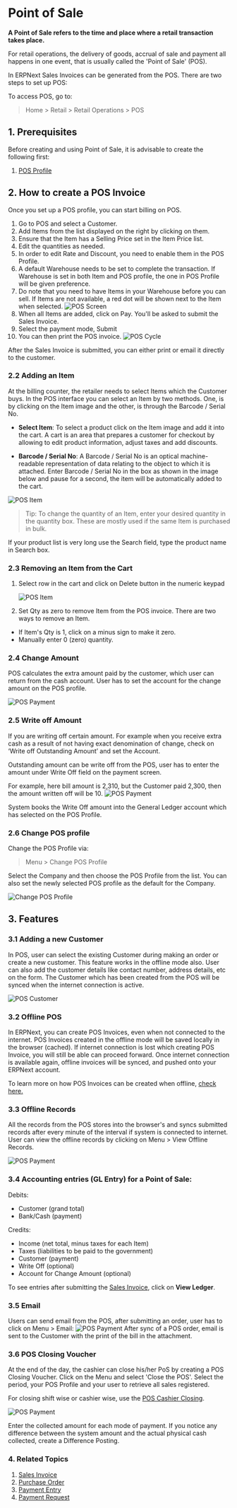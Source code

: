 <!-- add-breadcrumbs -->
# Point of Sale

**A Point of Sale refers to the time and place where a retail transaction takes place.**

For retail operations, the delivery of goods, accrual of sale and payment all happens in one event, that is usually called the 'Point of Sale' (POS).

In ERPNext Sales Invoices can be generated from the POS. There are two steps to set up POS:

To access POS, go to:
> Home > Retail > Retail Operations > POS

## 1. Prerequisites
Before creating and using Point of Sale, it is advisable to create the following first:

1. [POS Profile](/docs/v13/user/manual/en/accounts/pos-profile)

## 2. How to create a POS Invoice
Once you set up a POS profile, you can start billing on POS.

1. Go to POS and select a Customer.
1. Add Items from the list displayed on the right by clicking on them.
1. Ensure that the Item has a Selling Price set in the Item Price list.
1. Edit the quantities as needed.
1. In order to edit Rate and Discount, you need to enable them in the POS Profile.
1. A default Warehouse needs to be set to complete the transaction. If Warehouse is set in both Item and POS profile, the one in POS Profile will be given preference.
1. Do note that you need to have Items in your Warehouse before you can sell. If Items are not available, a red dot will be shown next to the Item when selected.
  ![POS Screen](/docs/v13/assets/img/accounts/pos-screen.png)
1. When all Items are added, click on Pay. You'll be asked to submit the Sales Invoice.
1. Select the payment mode, Submit
1. You can then print the POS invoice.
  ![POS Cycle](/docs/v13/assets/img/accounts/pos-cycle.gif)

After the Sales Invoice is submitted, you can either print or email it directly to the customer.


### 2.2 Adding an Item
At the billing counter, the retailer needs to select Items which the Customer buys. In the POS interface you can select an Item by two methods. One, is by clicking on the Item image and the other, is through the Barcode / Serial No.

* **Select Item**: To select a product click on the Item image and add it into the cart. A cart is an area that prepares a customer for checkout by allowing to edit product information, adjust taxes and add discounts.

* **Barcode / Serial No**: A Barcode / Serial No is an optical machine-readable representation of data relating to the object to which it is attached. Enter Barcode / Serial No in the box as shown in the image below and pause for a second, the item will be automatically added to the cart.

<img class="screenshot" alt="POS Item" src="{{docs_base_url}}/v13/assets/img/accounts/pos-item.png">

> Tip: To change the quantity of an Item, enter your desired quantity in the
quantity box. These are mostly used if the same Item is purchased in bulk.

If your product list is very long use the Search field, type the product name
in Search box.

### 2.3  Removing an Item from the Cart
1. Select row in the cart and click on Delete button in the numeric keypad

    <img class="screenshot" alt="POS Item" src="{{docs_base_url}}/v13/assets/img/accounts/pos_deleted_item.gif">


2. Set Qty as zero to remove Item from the POS invoice. There are two ways to remove an Item.
  * If Item's Qty is 1, click on a minus sign to make it zero.
  * Manually enter 0 (zero) quantity.


### 2.4 Change Amount

POS calculates the extra amount paid by the customer, which user can return from the cash account. User has to set the account for the change amount on the POS profile.

<img class="screenshot" alt="POS Payment" src="{{docs_base_url}}/v13/assets/img/accounts/change-amount.png">

### 2.5 Write off Amount
If you are writing off certain amount. For example when you receive extra cash as a result of not having exact denomination of change, check on ‘Write off Outstanding Amount’ and set the Account.

Outstanding amount can be write off from the POS, user has to enter the amount under Write Off field on the payment screen.

For example, here bill amount is 2,310, but the Customer paid 2,300, then the amount written off will be 10.
<img class="screenshot" alt="POS Payment" src="{{docs_base_url}}/v13/assets/img/accounts/write-off.png">

System books the Write Off amount into the General Ledger account which has selected on the POS Profile.

### 2.6 Change POS profile

Change the POS Profile via:
> Menu > Change POS Profile

Select the Company and then choose the POS Profile from the list. You can also set the newly selected POS profile as the default for the Company.

<img class="screenshot" alt="Change POS Profile" src="{{docs_base_url}}/v13/assets/img/accounts/Change-POS-Profile.png">

## 3. Features

### 3.1 Adding a new Customer
In POS, user can select the existing Customer during making an order or create a new customer. This feature works in the offline mode also. User can also add the customer details like contact number, address details, etc on the form. The Customer which has been created from the POS will be synced when the internet connection is active.

<img class="screenshot" alt="POS Customer" src="{{docs_base_url}}/v13/assets/img/accounts/pos-customer.gif">

### 3.2 Offline POS

In ERPNext, you can create POS Invoices, even when not connected to the internet. POS Invoices created in the offline mode will be saved locally in the browser (cached). If internet connection is lost which creating POS Invoice, you will still be able can proceed forward. Once internet connection is available again, offline invoices will be synced, and pushed onto your ERPNext account.

To learn more on how POS Invoices can be created when offline, [check here.](https://frappe.io/blog/blog/erpnext-features/offline-pos-in-erpnext-7)

### 3.3 Offline Records
All the records from the POS stores into the browser's and syncs submitted records after every minute of the interval if system is connected to internet. User can view the offline records by clicking on Menu > View Offline Records.

<img class="screenshot" alt="POS Payment" src="{{docs_base_url}}/v13/assets/img/accounts/offline-records.png">

### 3.4 Accounting entries (GL Entry) for a Point of Sale:

Debits:

  * Customer (grand total)
  * Bank/Cash (payment)

Credits:

  * Income (net total, minus taxes for each Item)
  * Taxes (liabilities to be paid to the government)
  * Customer (payment)
  * Write Off (optional)
  * Account for Change Amount (optional)

To see entries after submitting the [Sales Invoice](/docs/v13/user/manual/en/accounts/sales-invoice), click on **View Ledger**.

### 3.5 Email

Users can send email from the POS, after submitting an order, user has to click on Menu > Email:
<img class="screenshot" alt="POS Payment" src="{{docs_base_url}}/v13/assets/img/accounts/pos-email.png">
After sync of a POS order, email is sent to the Customer with the print of the bill in the attachment.

### 3.6 POS Closing Voucher

At the end of the day, the cashier can close his/her PoS by creating a POS Closing Voucher.
Click on the Menu and select 'Close the POS'. Select the period, your POS Profile and your user to retrieve all sales registered.

For closing shift wise or cashier wise, use the [POS Cashier Closing](/docs/v13/user/manual/en/accounts/pos-cashier-closing).

<img class="screenshot" alt="POS Payment" src="{{docs_base_url}}/v13/assets/img/accounts/pos-closing-voucher.png">

Enter the collected amount for each mode of payment. If you notice any difference between the system amount and the actual physical cash collected, create a Difference Posting.

### 4. Related Topics
1. [Sales Invoice](/docs/v13/user/manual/en/accounts/sales-invoice)
1. [Purchase Order](/docs/v13/user/manual/en/buying/purchase-order)
1. [Payment Entry](/docs/v13/user/manual/en/accounts/payment-entry)
1. [Payment Request](/docs/v13/user/manual/en/accounts/payment-request)

